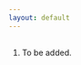 ```yaml
---
layout: default
---
```


<div style="margin-top: 30px; margin-bottom: 30px; text-align: left; max-width: 800px; margin-left: auto; margin-right: auto;">

1. To be added.

</div>
